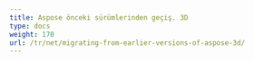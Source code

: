 ```yaml
---
title: Aspose önceki sürümlerinden geçiş. 3D
type: docs
weight: 170
url: /tr/net/migrating-from-earlier-versions-of-aspose-3d/
---
```

